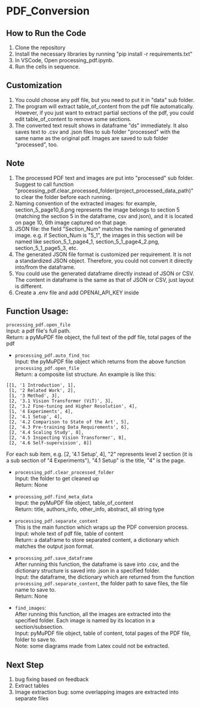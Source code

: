 ﻿# PDF_Conversion

## How to Run the Code ##
1. Clone the repository
2. Install the necessary libraries by running "pip install -r requirements.txt"
3. In VSCode, Open processing_pdf.ipynb.
4. Run the cells in sequence.

## Customization ##
1. You could choose any pdf file, but you need to put it in "data" sub folder.
2. The program will extract table_of_content from the pdf file automatically. However, if you just want to extract partial sections of the pdf, you could edit table_of_content to remove some sections.
3. The converted text result shows in dataframe "ds" immediately. It also saves text to .csv and .json files to sub folder "processed" with the same name as the original pdf. Images are saved to sub folder "processed", too.

## Note ##
1. The processed PDF text and images are put into "processed" sub folder.  Suggest to call function "processing_pdf.clear_processed_folder(project_processed_data_path)" to clear the folder before each running.
2. Naming convention of the extracted images: for example, section_5_page10_6.png represents the image belongs to section 5 (matching the section 5 in the dataframe, csv and json), and it is located on page 10, 6th image captured on that page. 
3. JSON file: the field "Section_Num" matches the naming of generated image. e.g. if Section_Num is "5_1", the images in this section will be named like section_5_1_page4_1, section_5_1_page4_2.png, section_5_1_page5_3, etc.
4. The generated JSON file format is customized per requirement. It is not a standardized JSON object. Therefore, you could not convert it directly into/from the dataframe. 
5. You could use the generated dataframe directly instead of JSON or CSV. The content in dataframe is the same as that of JSON or CSV, just layout is different.
6. Create a .env file and add OPENAI_API_KEY inside

## Function Usage: ##
`processing_pdf.open_file`<br>
Input: a pdf file's full path.<br> 
Return: a pyMuPDF file object, the full text of the pdf file, total pages of the pdf<br>

- `processing_pdf.auto_find_toc`<br>
Input: the pyMuPDF file object which returns from the above function `processing_pdf.open_file`<br>
Return: a composite list structure. An example is like this:<br>
```
[[1, '1 Introduction', 1],
 [1, '2 Related Work', 2],
 [1, '3 Method', 3],
 [2, '3.1 Vision Transformer (ViT)', 3],
 [2, '3.2 Fine-tuning and Higher Resolution', 4],
 [1, '4 Experiments', 4],
 [2, '4.1 Setup', 4],
 [2, '4.2 Comparison to State of the Art', 5],
 [2, '4.3 Pre-training Data Requirements', 6],
 [2, '4.4 Scaling Study', 8],
 [2, '4.5 Inspecting Vision Transformer', 8],
 [2, '4.6 Self-supervision', 8]]
 ```

 For each sub item, e.g. [2, '4.1 Setup', 4], "2" represents level 2 section (it is a sub section of "4 Experiments"), "4.1 Setup" is the title, "4" is the page. <br>

 - `processing_pdf.clear_processed_folder`<br>
 Input: the folder to get cleaned up<br>
 Return: None<br>

 - `processing_pdf.find_meta_data`<br>
 Input: the pyMuPDF file object, table_of_content<br>
 Return: title, authors_info, other_info, abstract, all string type<br>

 - `processing_pdf.separate_content`<br>
 This is the main function which wraps up the PDF conversion process.<br>
 Input: whole text of pdf file, table of content<br>
 Return: a dataframe to store separated content, a dictionary which matches the output json format.<br>

 - `processing_pdf.save_dataframe`<br>
 After running this function, the dataframe is save into .csv, and the dictionary structure is saved into .json in a specified folder.<br>
 Input: the dataframe, the dictionary which are returned from the function `processing_pdf.separate_content`, the folder path to save files, the file name to save to. <br>
 Return: None<br>

 - `find_images`:<br>
 After running this function, all the images are extracted into the specified folder. Each image is named by its location in a section/subsection.<br>
 Input: pyMuPDF file object, table of content, total pages of the PDF file, folder to save to.<br>
 Note: some diagrams made from Latex could not be extracted.<br>

## Next Step ##
1. bug fixing based on feedback
2. Extract tables
3. Image extraction bug: some overlapping images are extracted into separate files